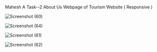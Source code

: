 Mahesh A Task--2 About Us Webpage of Tourism Website ( Responsive )


![Screenshot (60)](https://github.com/Mahesh9827/project1/assets/152636225/d1092452-e4c9-4fba-9068-4a9cb6eaf583)


![Screenshot (64)](https://github.com/Mahesh9827/project1/assets/152636225/1ae47ad5-0eb3-423a-8926-fb268549bc51)


![Screenshot (61)](https://github.com/Mahesh9827/project1/assets/152636225/3ab90955-8e0f-4a67-a69b-ee7be63ace6d)


![Screenshot (62)](https://github.com/Mahesh9827/project1/assets/152636225/ce26d011-e3af-474c-aad6-49d3383cff03)
